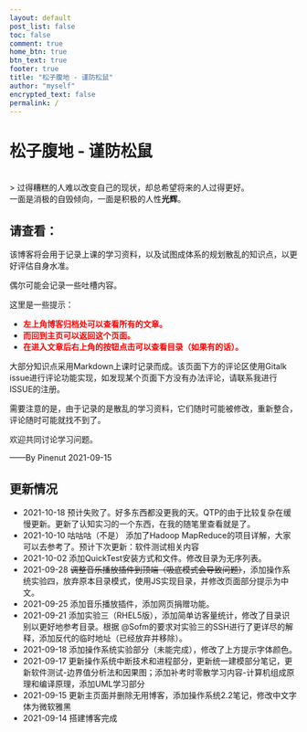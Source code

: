 ```yaml
---
layout: default
post_list: false
toc: false
comment: true
home_btn: true
btn_text: true
footer: true
title: "松子腹地 - 谨防松鼠"
author: "myself"
encrypted_text: false
permalink: /
---
```


# 松子腹地 - 谨防松鼠

<br>
> 过得糟糕的人难以改变自己的现状，却总希望将来的人过得更好。<br>一面是消极的自毁倾向，一面是积极的人性<b>光辉</b>。​

## 请查看：

该博客将会用于记录上课的学习资料，以及试图成体系的规划散乱的知识点，以更好评估自身水准。

偶尔可能会记录一些吐槽内容。

这里是一些提示：

+ **<font color="red"> 左上角博客归档处可以查看所有的文章。</font>**
+ **<font color="red"> 而回到主页可以返回这个页面。</font>**
+ **<font color="red"> 在进入文章后右上角的按钮点击可以查看目录（如果有的话）。</font>**

大部分知识点采用Markdown上课时记录而成。该页面下方的评论区使用Gitalk issue进行评论功能实现，如发现某个页面下方没有办法评论，请联系我进行ISSUE的注册。

需要注意的是，由于记录的是散乱的学习资料，它们随时可能被修改，重新整合，评论随时可能就找不到了。

欢迎共同讨论学习问题。

——By Pinenut 2021-09-15

## 更新情况
- 2021-10-18 预计失败了。好多东西都没更我的天。QTP的由于比较复杂在缓慢更新。更新了认知实习的一个东西，在我的随笔里查看就是了。
- 2021-10-10 咕咕咕（不是） 添加了Hadoop MapReduce的项目详解，大家可以去参考了。预计下次更新：软件测试相关内容
- 2021-10-02 添加QuickTest安装方式和文件。修改目录为无序列表。
- 2021-09-28 ~~调整音乐播放插件到顶端（吸底模式会导致问题）~~，添加操作系统实验四，放弃原本目录模式，使用JS实现目录，并修改页面部分提示为中文。
- 2021-09-25 添加音乐播放插件，添加网页捐赠功能。
- 2021-09-21 添加实验三（RHEL5版），添加简单访客量统计，修改了目录识别以更好地参考目录。根据 @Sofm的要求对实验三的SSH进行了更详尽的解释，添加反代的临时地址（已经放弃并移除）。
- 2021-09-18 添加操作系统实验部分（未能完成），修改了上方提示字体颜色。
- 2021-09-17 更新操作系统中断技术和进程部分，更新统一建模部分笔记，更新软件测试-边界值分析法和因果图；添加补考时零散学习内容-计算机组成原理和编译原理，添加UML学习部分
- 2021-09-15 更新主页面并删除无用博客，添加操作系统2.2笔记，修改中文字体为微软雅黑
- 2021-09-14 搭建博客完成

